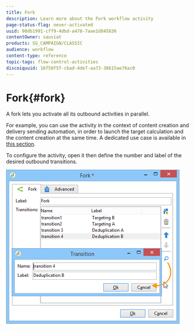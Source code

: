 ```yaml
---
title: Fork
description: Learn more about the Fork workflow activity
page-status-flag: never-activated
uuid: 90db1991-cff9-4dbd-a478-7aae1d845836
contentOwner: sauviat
products: SG_CAMPAIGN/CLASSIC
audience: workflow
content-type: reference
topic-tags: flow-control-activities
discoiquuid: 16f50f5f-cbad-4de7-aa73-38615ae76ac0
---
```


# Fork{#fork}

A fork lets you activate all its outbound activities in parallel.

For example, you can use the activity in the context of content creation and delivery sending automation, in order to launch the target calculation and the content creation at the same time. A dedicated use case is available in [this section](../../delivery/using/automating-via-workflows.md#creating-the-delivery-and-its-content).

To configure the activity, open it then define the number and label of the desired outbound transitions.

![](assets/s_user_segmentation_fork.png)
